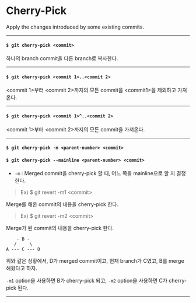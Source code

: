 # Cherry-Pick

Apply the changes introduced by some existing commits.

---

#### `$ git cherry-pick <commit>`

하나의 branch commit을 다른 branch로 복사한다.

---

#### `$ git cherry-pick <commit 1>..<commit 2>`

\<commit 1>부터 \<commit 2>까지의 모든 commit을 \<commit1>을 제외하고 가져온다.

---

#### `$ git cherry-pick <commit 1>^..<commit 2>`

\<commit 1>부터 \<commit 2>까지의 모든 commit을 가져온다.

---

#### `$ git cherry-pick -m <parent-number> <commit>`
#### `$ git cherry-pick --mainline <parent-number> <commit>`

* `-m` : Merged commit을 cherry-pick 할 때, 어느 쪽을 mainline으로 할 지 결정한다.

> Ex) $ git revert -m1 \<commit>

Merge를 해온 commit의 내용을 cherry-pick 한다.

> Ex) $ git revert -m2 \<commit>

Merge가 된 commit의 내용을 cherry-pick 한다.

```
    - B -
   /     \
A --- C --- D
```

위와 같은 상황에서, D가 merged commit이고, 현재 branch가 C였고, B를 merge 해왔다고 하자.

`-m1` option을 사용하면 B가 cherry-pick 되고, `-m2` option을 사용하면 C가 cherry-pick 된다.

---

